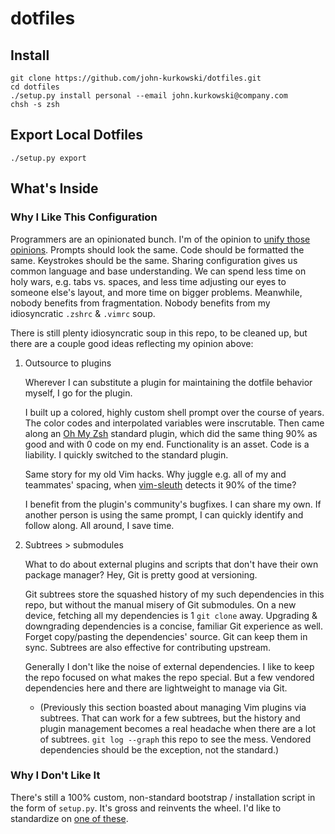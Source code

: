 # dotfiles

## Install

    git clone https://github.com/john-kurkowski/dotfiles.git
    cd dotfiles
    ./setup.py install personal --email john.kurkowski@company.com
    chsh -s zsh

## Export Local Dotfiles

    ./setup.py export

## What's Inside

### Why I Like This Configuration

Programmers are an opinionated bunch. I'm of the opinion to [unify those
opinions](https://xkcd.com/927/). Prompts should look the same. Code should be
formatted the same. Keystrokes should be the same. Sharing configuration gives
us common language and base understanding. We can spend less time on holy wars,
e.g. tabs vs. spaces, and less time adjusting our eyes to someone else's
layout, and more time on bigger problems. Meanwhile, nobody benefits from
fragmentation. Nobody benefits from my idiosyncratic `.zshrc` & `.vimrc` soup.

There is still plenty idiosyncratic soup in this repo, to be cleaned up, but
there are a couple good ideas reflecting my opinion above:

1. Outsource to plugins

    Wherever I can substitute a plugin for maintaining the dotfile behavior
    myself, I go for the plugin.

    I built up a colored, highly custom shell prompt over the course of years.
    The color codes and interpolated variables were inscrutable. Then came
    along an [Oh My Zsh](https://github.com/robbyrussell/oh-my-zsh) standard
    plugin, which did the same thing 90% as good and with 0 code on my end.
    Functionality is an asset. Code is a liability. I quickly switched to the
    standard plugin.

    Same story for my old Vim hacks. Why juggle e.g. all of my and teammates'
    spacing, when [vim-sleuth](https://github.com/tpope/vim-sleuth) detects it
    90% of the time?

    I benefit from the plugin's community's bugfixes. I can share my own. If
    another person is using the same prompt, I can quickly identify and follow
    along. All around, I save time.

2. Subtrees > submodules

    What to do about external plugins and scripts that don't have their own
    package manager? Hey, Git is pretty good at versioning.

    Git subtrees store the squashed history of my such dependencies in this
    repo, but without the manual misery of Git submodules. On a new device,
    fetching all my dependencies is 1 `git clone` away. Upgrading & downgrading
    dependencies is a concise, familiar Git experience as well. Forget
    copy/pasting the dependencies' source. Git can keep them in sync. Subtrees
    are also effective for contributing upstream.

    Generally I don't like the noise of external dependencies. I like to keep
    the repo focused on what makes the repo special. But a few vendored
    dependencies here and there are lightweight to manage via Git.

    * (Previously this section boasted about managing Vim plugins via subtrees.
      That can work for a few subtrees, but the history and plugin management
      becomes a real headache when there are a lot of subtrees. `git log
      --graph` this repo to see the mess. Vendored dependencies should be the
      exception, not the standard.)

### Why I Don't Like It

There's still a 100% custom, non-standard bootstrap / installation script in
the form of `setup.py`. It's gross and reinvents the wheel. I'd like to
standardize on [one of these](https://dotfiles.github.io/).
